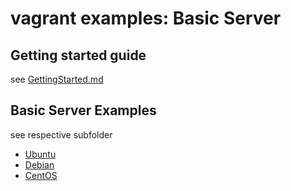 # vagrant examples: Basic Server

## Getting started guide

see [GettingStarted.md](https://github.com/kwies/vagrant-examples/blob/master/GettingStarted.md)

## Basic Server Examples

see respective subfolder

* [Ubuntu](ubuntu)
* [Debian](debian)
* [CentOS](centos)

